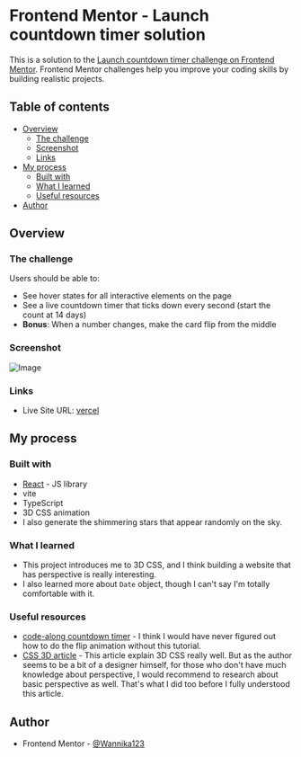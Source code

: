 # Frontend Mentor - Launch countdown timer solution

This is a solution to the [Launch countdown timer challenge on Frontend Mentor](https://www.frontendmentor.io/challenges/launch-countdown-timer-N0XkGfyz-). Frontend Mentor challenges help you improve your coding skills by building realistic projects. 

## Table of contents

- [Overview](#overview)
  - [The challenge](#the-challenge)
  - [Screenshot](#screenshot)
  - [Links](#links)
- [My process](#my-process)
  - [Built with](#built-with)
  - [What I learned](#what-i-learned)
  - [Useful resources](#useful-resources)
- [Author](#author)

## Overview

### The challenge

Users should be able to:

- See hover states for all interactive elements on the page
- See a live countdown timer that ticks down every second (start the count at 14 days)
- **Bonus**: When a number changes, make the card flip from the middle

### Screenshot

![Image](https://github.com/user-attachments/assets/cfeaa1af-9afa-4e20-98f5-52ccc4b8fcd6)

### Links

- Live Site URL: [vercel](https://fem-countdown-timer-two.vercel.app/)

## My process

### Built with

- [React](https://reactjs.org/) - JS library
- vite
- TypeScript
- 3D CSS animation
- I also generate the shimmering stars that appear randomly on the sky.

### What I learned

- This project introduces me to 3D CSS, and I think building a website that has perspective is really interesting.
- I also learned more about `Date` object, though I can't say I'm totally comfortable with it.

### Useful resources

- [code-along countdown timer](https://www.youtube.com/watch?v=x00P_1meF6c&t=2631s) - I think I would have never figured out how to do the flip animation without this tutorial.
- [CSS 3D article](https://vinceumo.github.io/devNotes/CSS/css-3d-scrolling-on-the-z-axis/) - This article explain 3D CSS really well. But as the author seems to be a bit of a designer himself, for those who don't have much knowledge about perspective, I would recommend to research about basic perspective as well. That's what I did too before I fully understood this article. 

## Author

- Frontend Mentor - [@Wannika123](https://www.frontendmentor.io/profile/Wannika123)